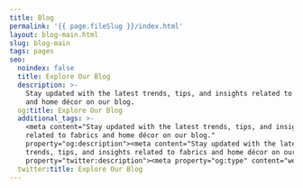 ```yaml
---
title: Blog
permalink: '{{ page.fileSlug }}/index.html'
layout: blog-main.html
slug: blog-main
tags: pages
seo:
  noindex: false
  title: Explore Our Blog
  description: >-
    Stay updated with the latest trends, tips, and insights related to fabrics
    and home décor on our blog.
  og:title: Explore Our Blog
  additional_tags: >-
    <meta content="Stay updated with the latest trends, tips, and insights
    related to fabrics and home décor on our blog."
    property="og:description"><meta content="Stay updated with the latest
    trends, tips, and insights related to fabrics and home décor on our blog."
    property="twitter:description"><meta property="og:type" content="website">
  twitter:title: Explore Our Blog
---
```



